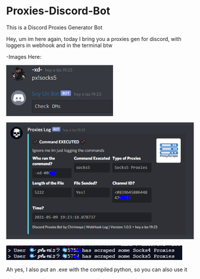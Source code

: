 # Proxies-Discord-Bot
This is a Discord Proxies Generator Bot

Hey, um im here again, today I bring you a proxies gen for discord, with loggers in webhook and in the terminal btw

-Images Here:

![command](https://github.com/x-name15/Proxies-Discord-Bot/blob/main/images/command.png)

![webhook](https://github.com/x-name15/Proxies-Discord-Bot/blob/main/images/webhook.PNG)

![terminal](https://github.com/x-name15/Proxies-Discord-Bot/blob/main/images/terminal.png)

Ah yes, I also put an .exe with the compiled python, so you can also use it
